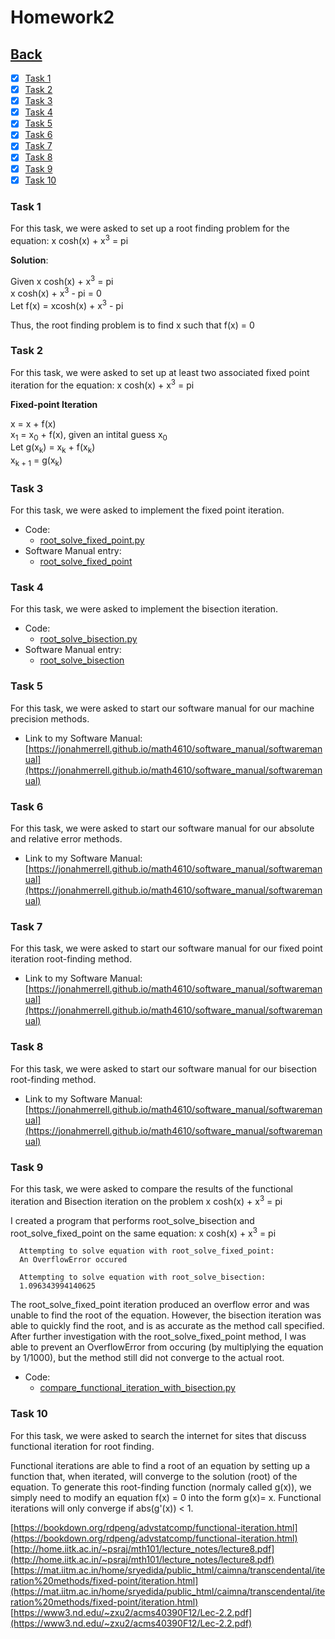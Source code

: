 # Homework2<br>

## [Back](../)

- [x] [Task 1](#task-1)
- [x] [Task 2](#task-2)
- [x] [Task 3](#task-3)
- [x] [Task 4](#task-4)
- [x] [Task 5](#task-5)
- [x] [Task 6](#task-6)
- [x] [Task 7](#task-7)
- [x] [Task 8](#task-8)
- [x] [Task 9](#task-9)
- [x] [Task 10](#task-10)

### Task 1
For this task, we were asked to set up a root finding problem for the equation: x cosh(x) + x<sup>3</sup> = pi

__Solution__:

Given x cosh(x) + x<sup>3</sup> = pi <br>
	  x cosh(x) + x<sup>3</sup> - pi = 0 <br>
		Let f(x) = xcosh(x) + x<sup>3</sup> - pi<br>
		
Thus, the root finding problem is to find x such that f(x) = 0

### Task 2
For this task, we were asked to set up at least two associated fixed point iteration for the equation: x cosh(x) + x<sup>3</sup> = pi

__Fixed-point Iteration__

x = x + f(x) <br>
x<sub>1</sub> = x<sub>0</sub> + f(x), given an intital guess x<sub>0</sub> <br>
Let g(x<sub>k</sub>) = x<sub>k</sub> + f(x<sub>k</sub>) <br>
x<sub>k + 1</sub> = g(x<sub>k</sub>) <br>

### Task 3
For this task, we were asked to implement the fixed point iteration.

- Code:
  - [root_solve_fixed_point.py](Task3/root_solve_fixed_point.py)
- Software Manual entry:
  - [root_solve_fixed_point](../software_manual/root_solve_fixed_point.md)
  
### Task 4
For this task, we were asked to implement the bisection iteration.

- Code:
  - [root_solve_bisection.py](Task4/root_solve_bisection.py)
- Software Manual entry:
  - [root_solve_bisection](../software_manual/root_solve_bisection.md)
  
### Task 5
For this task, we were asked to start our software manual for our machine precision methods.

- Link to my Software Manual: [https://jonahmerrell.github.io/math4610/software_manual/softwaremanual](https://jonahmerrell.github.io/math4610/software_manual/softwaremanual)
  
### Task 6
For this task, we were asked to start our software manual for our absolute and relative error methods.

- Link to my Software Manual: [https://jonahmerrell.github.io/math4610/software_manual/softwaremanual](https://jonahmerrell.github.io/math4610/software_manual/softwaremanual)

### Task 7
For this task, we were asked to start our software manual for our fixed point iteration root-finding method.

- Link to my Software Manual: [https://jonahmerrell.github.io/math4610/software_manual/softwaremanual](https://jonahmerrell.github.io/math4610/software_manual/softwaremanual)

### Task 8
For this task, we were asked to start our software manual for our bisection root-finding method.

- Link to my Software Manual: [https://jonahmerrell.github.io/math4610/software_manual/softwaremanual](https://jonahmerrell.github.io/math4610/software_manual/softwaremanual)

### Task 9
For this task, we were asked to compare the results of the functional iteration and Bisection iteration on the problem x cosh(x) + x<sup>3</sup> = pi <br>

I created a program that performs root_solve_bisection and root_solve_fixed_point on the same equation: x cosh(x) + x<sup>3</sup> = pi <br>

      Attempting to solve equation with root_solve_fixed_point:
      An OverflowError occured
      
      Attempting to solve equation with root_solve_bisection:
      1.096343994140625

The root_solve_fixed_point iteration produced an overflow error and was unable to find the root of the equation. However, the bisection iteration was able to quickly find the root, and is as accurate as the method call specified. After further investigation with the root_solve_fixed_point method, I was able to prevent an OverflowError from occuring (by multiplying the equation by 1/1000), but the method still did not converge to the actual root. 

- Code:
  - [compare_functional_iteration_with_bisection.py](Task9/compare_functional_iteration_with_bisection.py)

### Task 10
For this task, we were asked to search the internet for sites that discuss functional iteration for root finding.

Functional iterations are able to find a root of an equation by setting up a function that, when iterated, will converge to the solution (root) of the equation. To generate this root-finding function (normaly called g(x)), we simply need to modify an equation f(x) = 0 into the form g(x)= x. Functional iterations will only converge if abs(g'(x)) < 1.

[https://bookdown.org/rdpeng/advstatcomp/functional-iteration.html](https://bookdown.org/rdpeng/advstatcomp/functional-iteration.html) <br>
[http://home.iitk.ac.in/~psraj/mth101/lecture_notes/lecture8.pdf](http://home.iitk.ac.in/~psraj/mth101/lecture_notes/lecture8.pdf) <br>
[https://mat.iitm.ac.in/home/sryedida/public_html/caimna/transcendental/iteration%20methods/fixed-point/iteration.html](https://mat.iitm.ac.in/home/sryedida/public_html/caimna/transcendental/iteration%20methods/fixed-point/iteration.html) <br>
[https://www3.nd.edu/~zxu2/acms40390F12/Lec-2.2.pdf](https://www3.nd.edu/~zxu2/acms40390F12/Lec-2.2.pdf) <br>






